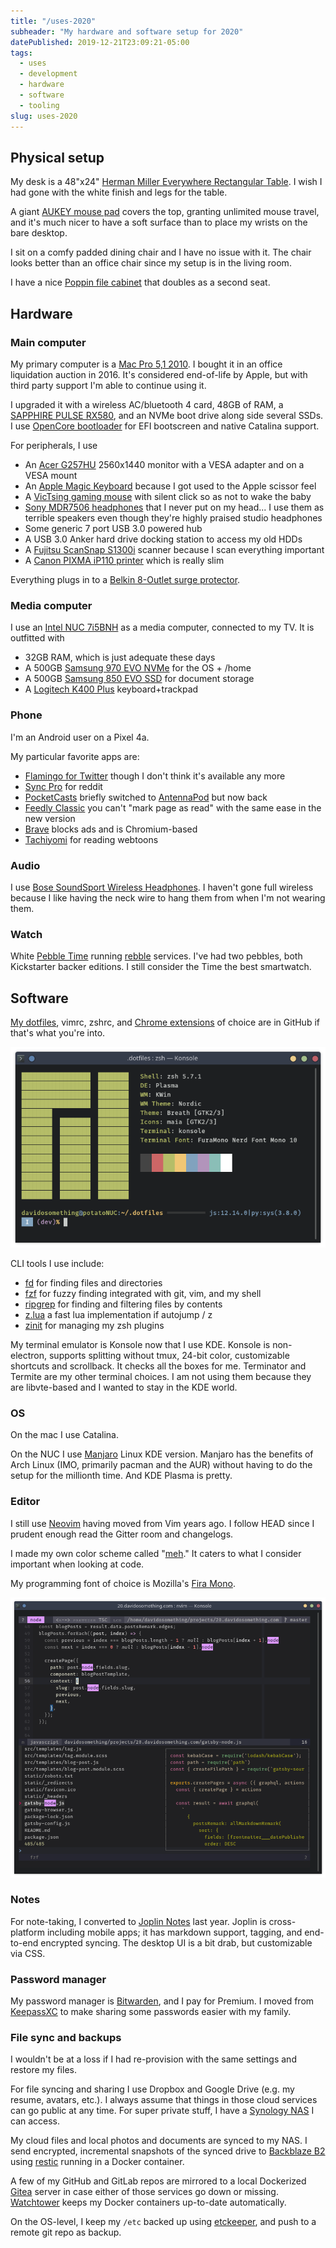 ```yaml
---
title: "/uses-2020"
subheader: "My hardware and software setup for 2020"
datePublished: 2019-12-21T23:09:21-05:00
tags:
  - uses
  - development
  - hardware
  - software
  - tooling
slug: uses-2020
---
```


## Physical setup

My desk is a 48"x24" [Herman Miller Everywhere Rectangular Table]. I wish
I had gone with the white finish and legs for the table.

A giant [AUKEY mouse pad] covers the top, granting unlimited mouse travel, and
it's much nicer to have a soft surface than to place my wrists on the bare
desktop.

I sit on a comfy padded dining chair and I have no issue with it. The chair
looks better than an office chair since my setup is in the living room.

I have a nice [Poppin file cabinet] that doubles as a second seat.

## Hardware

### Main computer

My primary computer is a [Mac Pro 5,1 2010]. I bought it in an office
liquidation auction in 2016. It's considered end-of-life by Apple, but with
third party support I'm able to continue using it.

I upgraded it with a wireless AC/bluetooth 4 card, 48GB of RAM, a [SAPPHIRE
PULSE RX580], and an NVMe boot drive along side several SSDs. I use [OpenCore
bootloader] for EFI bootscreen and native Catalina support.

For peripherals, I use

- An [Acer G257HU] 2560x1440 monitor with a VESA adapter and on a VESA mount
- An [Apple Magic Keyboard] because I got used to the Apple scissor feel
- A [VicTsing gaming mouse] with silent click so as not to wake the baby
- [Sony MDR7506 headphones] that I never put on my head... I use them as
  terrible speakers even though they're highly praised studio headphones
- Some generic 7 port USB 3.0 powered hub
- A USB 3.0 Anker hard drive docking station to access my old HDDs
- A [Fujitsu ScanSnap S1300i] scanner because I scan everything important
- A [Canon PIXMA iP110 printer] which is really slim

Everything plugs in to a [Belkin 8-Outlet surge protector].

### Media computer

I use an [Intel NUC 7i5BNH] as a media computer, connected to my TV. It is
outfitted with

- 32GB RAM, which is just adequate these days
- A 500GB [Samsung 970 EVO NVMe] for the OS + /home
- A 500GB [Samsung 850 EVO SSD] for document storage
- A [Logitech K400 Plus] keyboard+trackpad

### Phone

I'm an Android user on a Pixel 4a.

My particular favorite apps are:

- [Flamingo for Twitter] though I don't think it's available any more
- [Sync Pro] for reddit
- [PocketCasts] briefly switched to [AntennaPod] but now back
- [Feedly Classic] you can't "mark page as read" with the same ease in the new
  version
- [Brave] blocks ads and is Chromium-based
- [Tachiyomi] for reading webtoons

### Audio

I use [Bose SoundSport Wireless Headphones]. I haven't gone full wireless
because I like having the neck wire to hang them from when I'm not wearing
them.

### Watch

White [Pebble Time] running [rebble] services. I've had two pebbles, both
Kickstarter backer editions. I still consider the Time the best smartwatch.

## Software

[My dotfiles], vimrc, zshrc, and [Chrome extensions] of choice are in GitHub
if that's what you're into.

![My terminal](./assets/terminal-potatonuc.png "My Terminal")

CLI tools I use include:

- [fd] for finding files and directories
- [fzf] for fuzzy finding integrated with git, vim, and my shell
- [ripgrep] for finding and filtering files by contents
- [z.lua] a fast lua implementation if autojump / z
- [zinit] for managing my zsh plugins

My terminal emulator is Konsole now that I use KDE. Konsole is non-electron,
supports splitting without tmux, 24-bit color, customizable shortcuts and
scrollback. It checks all the boxes for me. Terminator and Termite are my
other terminal choices. I am not using them because they are libvte-based and
I wanted to stay in the KDE world.

### OS

On the mac I use Catalina.

On the NUC I use [Manjaro] Linux KDE version. Manjaro has the benefits of Arch
Linux (IMO, primarily pacman and the AUR) without having to do the setup for
the millionth time. And KDE Plasma is pretty.

### Editor

I still use [Neovim] having moved from Vim years ago. I follow HEAD since
I prudent enough read the Gitter room and changelogs.

I made my own color scheme called "[meh]." It caters to what I consider
important when looking at code.

My programming font of choice is Mozilla's [Fira Mono].

![Neovim in Konsole](./assets/vim-potatonuc.png "Neovim in Konsole")

### Notes

For note-taking, I converted to [Joplin Notes] last year. Joplin is
cross-platform including mobile apps; it has markdown support, tagging, and
end-to-end encrypted syncing. The desktop UI is a bit drab, but customizable
via CSS.

### Password manager

My password manager is [Bitwarden], and I pay for Premium. I moved from
[KeepassXC] to make sharing some passwords easier with my family.

### File sync and backups

I wouldn't be at a loss if I had re-provision with the same settings
and restore my files.

For file syncing and sharing I use Dropbox and Google Drive (e.g. my resume,
avatars, etc.). I always assume that things in those cloud services can go
public at any time. For super private stuff, I have a [Synology NAS] I can
access.

My cloud files and local photos and documents are synced to my NAS. I send
encrypted, incremental snapshots of the synced drive to [Backblaze B2] using
[restic] running in a Docker container.

A few of my GitHub and GitLab repos are mirrored to a local Dockerized [Gitea]
server in case either of those services go down or missing. [Watchtower] keeps
my Docker containers up-to-date automatically.

On the OS-level, I keep my `/etc` backed up using [etckeeper], and push to
a remote git repo as backup.



[Intel NUC 7i5BNH]: https://www.intel.com/content/www/us/en/products/boards-kits/nuc/kits/nuc7i5bnh.html
[Acer G257HU]: https://www.amazon.com/gp/product/B00QS0AKVK
[Samsung 970 EVO NVMe]: https://www.amazon.com/Samsung-970-EVO-500GB-MZ-V7E500BW/dp/B07BN4NJ2J
[Samsung 850 EVO SSD]: https://www.amazon.com/Samsung-2-5-Inch-Internal-MZ-75E500B-EU/dp/B00P73B1E4
[Fujitsu ScanSnap S1300i]: https://www.amazon.com/Fujitsu-ScanSnap-Portable-Document-Scanner/dp/B008HBFADQ
[Canon PIXMA iP110 printer]: https://www.usa.canon.com/internet/portal/us/home/products/details/printers/inkjet-single-function/ip-series/ip110
[Apple Magic Keyboard]: https://www.amazon.com/gp/product/B016QO64FI
[VicTsing gaming mouse]: https://www.amazon.com/gp/product/B075M3YY18
[Sony MDR7506 headphones]: https://www.amazon.com/gp/product/B000AJIF4E
[Bose SoundSport Wireless Headphones]: https://www.amazon.com/Bose-SoundSport-Wireless-Headphones-Black/dp/B01LZI7KQB
[AUKEY mouse pad]: https://www.amazon.com/gp/product/B00QM9KL5M
[Belkin 8-Outlet surge protector]: https://www.amazon.com/gp/product/B000HPV3RW
[Herman Miller Everywhere Rectangular Table]: https://store.hermanmiller.com/office/conference-tables/everywhere-rectangular-table/3383.html
[Manjaro]: https://manjaro.org/
[My dotfiles]: https://github.com/davidosomething/dotfiles
[Chrome extensions]: https://github.com/davidosomething/dotfiles/blob/dev/chromium/extensions.md
[meh]: https://github.com/davidosomething/vim-colors-meh
[Joplin Notes]: https://joplinapp.org/
[Bitwarden]: https://bitwarden.com/
[KeepassXC]: https://keepassxc.org/
[Fira Mono]: https://mozilla.github.io/Fira/
[restic]: https://restic.net/
[etckeeper]: https://joeyh.name/code/etckeeper/
[Poppin file cabinet]: https://www.poppin.com/White-%2B-Light-Gray-Mini-Stow-2-Drawer-File-Cabinet%2C-Rolling-104771+%3A+104732.html
[Neovim]: https://neovim.io
[Nova Launcher Prime]: https://play.google.com/store/apps/details?id=com.teslacoilsw.launcher.prime&hl=en_US
[Flamingo for Twitter]: https://play.google.com/store/apps/details?id=com.samruston.twitter
[Sync Pro]: https://play.google.com/store/apps/details?id=com.laurencedawson.reddit_sync.pro
[KDE Connect]: https://play.google.com/store/apps/details?id=org.kde.kdeconnect_tp
[AntennaPod]: https://play.google.com/store/apps/details?id=de.danoeh.antennapod
[PocketCasts]: https://play.google.com/store/apps/details?id=au.com.shiftyjelly.pocketcasts&hl=en_US
[Feedly Classic]: https://play.google.com/store/apps/details?id=com.devhd.feedly.classic
[Amazon Moto X4]: https://www.amazon.com/Moto-4th-Generation-hands-free-Exclusive/dp/B077YNYFPD
[rebble]: http://rebble.io/
[fzf]: https://github.com/junegunn/fzf
[fd]: https://github.com/sharkdp/fd
[ripgrep]: https://github.com/BurntSushi/ripgrep
[z.lua]: https://github.com/skywind3000/z.lua
[zinit]: https://github.com/zdharma/zinit
[Backblaze B2]: https://www.backblaze.com/
[Synology NAS]: https://www.synology.com/
[Gitea]: https://gitea.io/
[Watchtower]: https://containrrr.github.io/watchtower/
[Pebble Time]: https://www.kickstarter.com/projects/getpebble/pebble-time-awesome-smartwatch-no-compromises
[Brave]: https://play.google.com/store/apps/details?id=com.brave.browser
[Mac Pro 5,1 2010]: https://forums.macrumors.com/forums/mac-pro.1/
[SAPPHIRE PULSE RX580]: https://www.sapphiretech.com/en/consumer/pulse-rx-580-8g-g5
[OpenCore bootloader]: https://github.com/acidanthera/OpenCorePkg
[Logitech K400 Plus]: https://www.logitech.com/en-us/product/wireless-touch-keyboard-k400-plus
[Tachiyomi]: https://tachiyomi.org/
